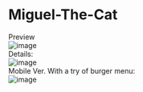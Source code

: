 # Miguel-The-Cat
Preview
<br>
![image](https://user-images.githubusercontent.com/98819284/160895705-89dfdc22-2223-4dad-898b-943677d25087.png)
<br>
Details:
<br>
![image](https://user-images.githubusercontent.com/98819284/160895851-b2286834-dacf-4b1a-bf63-bbb9a772eb4b.png)
<br>
Mobile Ver. With a try of burger menu:
<br>
![image](https://user-images.githubusercontent.com/98819284/160895912-74f5ccf0-7188-4307-bb72-a69f0870619a.png)

